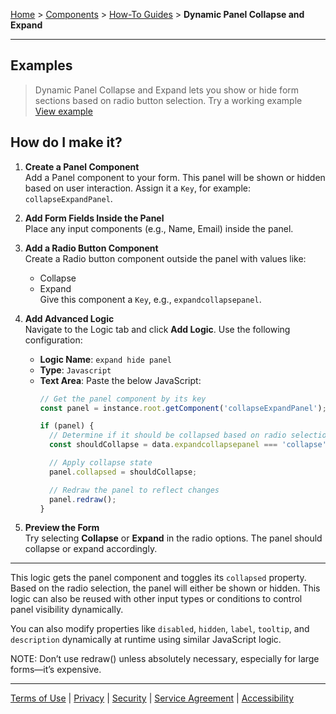 [Home](index) > [Components](Components) > [How-To Guides](how-to-guides) > **Dynamic Panel Collapse and Expand**
***

## Examples
> Dynamic Panel Collapse and Expand lets you show or hide form sections based on radio button selection.
> Try a working example<br>
> [View example](https://submit.digital.gov.bc.ca/app/form/submit?f=119cdfa6-88e8-4744-935f-acc2f3c4dab0)

## How do I make it?  

1. **Create a Panel Component**  
   Add a Panel component to your form. This panel will be shown or hidden based on user interaction. Assign it a `Key`, for example: `collapseExpandPanel`.

2. **Add Form Fields Inside the Panel**  
   Place any input components (e.g., Name, Email) inside the panel.

3. **Add a Radio Button Component**  
   Create a Radio button component outside the panel with values like:
   - Collapse
   - Expand  
   Give this component a `Key`, e.g., `expandcollapsepanel`.

4. **Add Advanced Logic**  
   Navigate to the Logic tab and click **Add Logic**. Use the following configuration:
   
   - **Logic Name**: `expand hide panel`
   - **Type**: `Javascript`
   - **Text Area**: Paste the below JavaScript:
     ```javascript
     // Get the panel component by its key
     const panel = instance.root.getComponent('collapseExpandPanel');

     if (panel) {
       // Determine if it should be collapsed based on radio selection
       const shouldCollapse = data.expandcollapsepanel === 'collapse';

       // Apply collapse state
       panel.collapsed = shouldCollapse;

       // Redraw the panel to reflect changes
       panel.redraw();
     }
     ```

5. **Preview the Form**  
   Try selecting **Collapse** or **Expand** in the radio options. The panel should collapse or expand accordingly.

---

This logic gets the panel component and toggles its `collapsed` property. Based on the radio selection, the panel will either be shown or hidden. This logic can also be reused with other input types or conditions to control panel visibility dynamically.

You can also modify properties like `disabled`, `hidden`, `label`, `tooltip`, and `description` dynamically at runtime using similar JavaScript logic.

NOTE: Don’t use redraw() unless absolutely necessary, especially for large forms—it’s expensive.
***
[Terms of Use](Terms-of-Use) | [Privacy](Privacy) | [Security](Security) | [Service Agreement](Service-Agreement) | [Accessibility](Accessibility)

